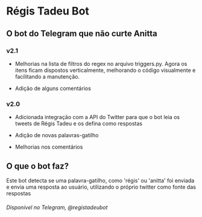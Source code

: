 # Régis Tadeu Bot

## O bot do Telegram que não curte Anitta

### v2.1

* Melhorias na lista de filtros do regex no arquivo triggers.py. Agora os itens ficam dispostos verticalmente, melhorando o código visualmente e facilitando a manutenção.

* Adição de alguns comentários

### v2.0

* Adicionada integração com a API do Twitter para que o bot leia os tweets de Régis Tadeu e os defina como respostas

* Adição de novas palavras-gatilho

* Melhorias nos comentários


## O que o bot faz?

Este bot detecta se uma palavra-gatilho, como 'régis' ou 'anitta' foi enviada e envia uma resposta ao usuário, utilizando o próprio twitter como fonte das respostas

###### Disponível no Telegram, @registadeubot
